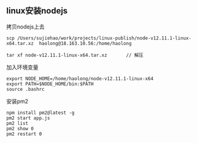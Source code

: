 
## linux安装nodejs
拷贝nodejs上去
```
scp /Users/sujiehao/work/projects/linux-publish/node-v12.11.1-linux-x64.tar.xz  haolong@18.163.10.56:/home/haolong
```
```
tar xf node-v12.11.1-linux-x64.tar.xz       // 解压
```
加入环境变量
```
export NODE_HOME=/home/haolong/node-v12.11.1-linux-x64
export PATH=$NODE_HOME/bin:$PATH
source .bashrc
```

安装pm2
```
npm install pm2@latest -g
pm2 start app.js
pm2 list
pm2 show 0
pm2 restart 0
```